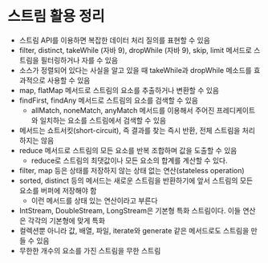 # 스트림 활용 정리
- 스트림 API를 이용하면 복잡한 데이터 처리 질의를 표현할 수 있음
- filter, distinct, takeWhile (자바 9), dropWhile (자바 9), skip, limit 메서드로 스트림을 필터링하거나 자를 수 있음
- 소스가 정렬되어 있다는 사실을 알고 있을 때 takeWhile과 dropWhile 메소드를 효과적으로 사용할 수 있음
- map, flatMap 메서드로 스트림의 요소를 추출하거나 변환할 수 있음
- findFirst, findAny 메서드로 스트림의 요소를 검색할 수 있음
  - allMatch, noneMatch, anyMatch 메서드를 이용해서 주어진 프레디케이트와 일치하는 요소를 스트림에서 검색할 수 있음
- 메서드는 쇼트서킷(short-circuit), 즉 결과를 찾는 즉시 반환, 전체 스트림을 처리하지는 않음
- reduce 메서드로 스트림의 모든 요소를 반복 조합하며 값을 도출할 수 있음
  - reduce로 스트림의 최댓값이나 모든 요소의 합계를 계산할 수 있다.
- filter, map 등은 상태를 저장하지 않는 상태 없는 연산(stateless operation)
- sorted, distinct 등의 메서드는 새로운 스트림을 반환하기에 앞서 스트림의 모든 요소를 버퍼에 저장해야 함
  - 이런 메서드를 상태 있는 연산이라고 부른다
- IntStream, DoubleStream, LongStream은 기본형 특화 스트림이다. 이들 연산은 각각의 기본형에 맞게 특화
- 컬렉션뿐 아니라 값, 배열, 파일, iterate와 generate 같은 메서드로도 스트림을 만들 수 있음
- 무한한 개수의 요소를 가진 스트림을 무한 스트림
